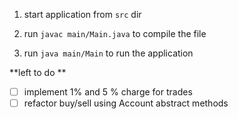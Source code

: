 1. start application from `src` dir

2. run `javac main/Main.java` to compile the file

3. run `java main/Main` to run the application

**left to do **
- [ ] implement 1% and 5 % charge for trades
- [ ] refactor buy/sell using Account abstract methods
